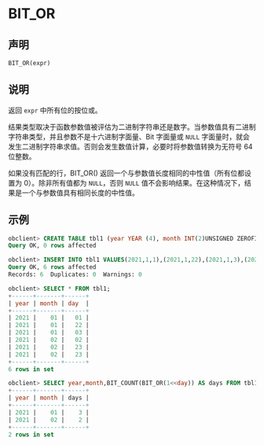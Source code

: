 # BIT_OR

## 声明

```sql
BIT_OR(expr)
```

## 说明

返回 `expr` 中所有位的按位或。

结果类型取决于函数参数值被评估为二进制字符串还是数字。当参数值具有二进制字符串类型，并且参数不是十六进制字面量、Bit 字面量或 `NULL` 字面量时，就会发生二进制字符串求值。否则会发生数值计算，必要时将参数值转换为无符号 64 位整数。

如果没有匹配的行，BIT_OR() 返回一个与参数值长度相同的中性值（所有位都设置为 0）。除非所有值都为 `NULL`，否则 `NULL` 值不会影响结果。在这种情况下，结果是一个与参数值具有相同长度的中性值。

## 示例

```sql
obclient> CREATE TABLE tbl1 (year YEAR (4), month INT(2)UNSIGNED ZEROFILL, day INT(2) UNSIGNED ZEROFILL);
Query OK, 0 rows affected 

obclient> INSERT INTO tbl1 VALUES(2021,1,1),(2021,1,22),(2021,1,3),(2021,2,2), (2021,2,23),(2021,2,23);
Query OK, 6 rows affected
Records: 6  Duplicates: 0  Warnings: 0

obclient> SELECT * FROM tbl1;
+------+-------+------+
| year | month | day  |
+------+-------+------+
| 2021 |    01 |   01 |
| 2021 |    01 |   22 |
| 2021 |    01 |   03 |
| 2021 |    02 |   02 |
| 2021 |    02 |   23 |
| 2021 |    02 |   23 |
+------+-------+------+
6 rows in set

obclient> SELECT year,month,BIT_COUNT(BIT_OR(1<<day)) AS days FROM tbl1 GROUP BY year,month;
+------+-------+------+
| year | month | days |
+------+-------+------+
| 2021 |    01 |    3 |
| 2021 |    02 |    2 |
+------+-------+------+
2 rows in set
```
